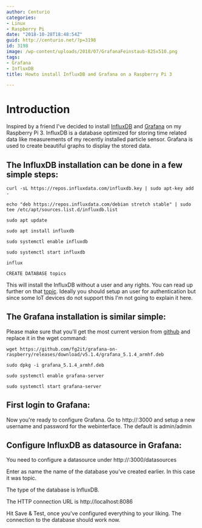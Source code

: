 ```yaml
---
author: Centurio
categories:
- Linux
- Raspberry Pi
date: "2018-10-28T18:48:54Z"
guid: http://centurio.net/?p=3198
id: 3198
image: /wp-content/uploads/2018/07/GrafanaFeinstaub-825x510.png
tags:
- Grafana
- InfluxDB
title: Howto install InfluxDB and Grafana on a Raspberry Pi 3

---
```

# Introduction
Inspired by a friend I've decided to install [InfluxDB](https://github.com/influxdata/influxdb) and [Grafana](https://grafana.com/) on my Raspberry Pi 3. InfluxDB is a database optimized for storing time related data like measurements of my recently installed particle sensor. Grafana is used to create beautiful graphs to display the stored data.

## The InfluxDB installation can be done in a few simple steps:

```
curl -sL https://repos.influxdata.com/influxdb.key | sudo apt-key add -

echo "deb https://repos.influxdata.com/debian stretch stable" | sudo tee /etc/apt/sources.list.d/influxdb.list

sudo apt update

sudo apt install influxdb  

sudo systemctl enable influxdb

sudo systemctl start influxdb 

influx

CREATE DATABASE topics
```

This will install the InfluxDB without a user and any rights. You can read up further on that [topic](https://docs.influxdata.com/influxdb/v1.5/query_language/authentication_and_authorization/). Ideally you should setup an user for authentication but since some IoT devices do not support this I'm not going to explain it here.

## The Grafana installation is similar simple:

Please make sure that you'll get the most current version from [github](https://github.com/fg2it/grafana-on-raspberry/releases) and replace it in the wget command:

```lang-bash
wget https://github.com/fg2it/grafana-on-raspberry/releases/download/v5.1.4/grafana_5.1.4_armhf.deb

sudo dpkg -i grafana_5.1.4_armhf.deb

sudo systemctl enable grafana-server 

sudo systemctl start grafana-server
```

## First login to Grafana:

Now you're ready to configure Grafana. Go to http://<ip-of-grafana-machine>:3000 and setup a new username and password for the webinterface. The default is admin/admin

## Configure InfluxDB as datasource in Grafana:

You need to configure a datasource under http://<ip-of-grafana-machine>:3000/datasources

Enter as name the name of the database you've created earlier. In this case it was topic.

The type of the database is InfluxDB.

The HTTP connection URL is http://localhost:8086

Hit Save & Test, once you've configured everything to your liking. The connection to the database should work now.